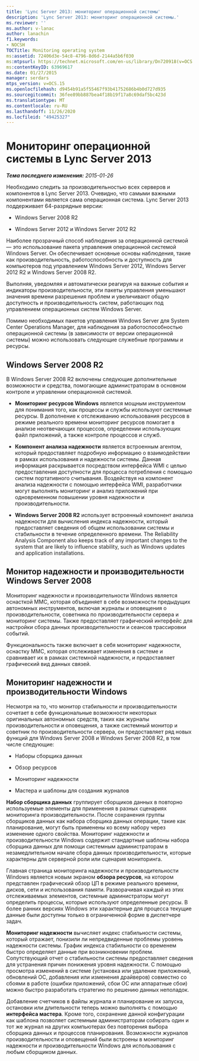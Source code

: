 ```yaml
---
title: 'Lync Server 2013: мониторинг операционной системы'
description: 'Lync Server 2013: мониторинг операционной системы.'
ms.reviewer: ''
ms.author: v-lanac
author: lanachin
f1.keywords:
- NOCSH
TOCTitle: Monitoring operating system
ms:assetid: 72406d3e-54c8-4796-8d6d-2144a5b6f030
ms:mtpsurl: https://technet.microsoft.com/en-us/library/Dn720918(v=OCS.15)
ms:contentKeyID: 63969617
ms.date: 01/27/2015
manager: serdars
mtps_version: v=OCS.15
ms.openlocfilehash: d9454b91a5f55467f93b41752686b4b0d727d935
ms.sourcegitcommit: 36fee89bb887bea4f18b19f17a8c69daf5bc423d
ms.translationtype: MT
ms.contentlocale: ru-RU
ms.lasthandoff: 11/26/2020
ms.locfileid: "49425327"
---
```

# <a name="monitoring-operating-system-in-lync-server-2013"></a>Мониторинг операционной системы в Lync Server 2013

<div data-xmlns="http://www.w3.org/1999/xhtml">

<div class="topic" data-xmlns="http://www.w3.org/1999/xhtml" data-msxsl="urn:schemas-microsoft-com:xslt" data-cs="https://msdn.microsoft.com/">

<div data-asp="https://msdn2.microsoft.com/asp">



</div>

<div id="mainSection">

<div id="mainBody">

<span> </span>

_**Тема последнего изменения:** 2015-01-26_

Необходимо следить за производительностью всех серверов и компонентов в Lync Server 2013. Очевидно, что самыми важными компонентами является сама операционная система. Lync Server 2013 поддерживает 64-разрядные версии:

  - Windows Server 2008 R2

  - Windows Server 2012 и Windows Server 2012 R2

Наиболее прозрачный способ наблюдения за операционной системой — это использование пакета управления операционной системой Windows Server. Он обеспечивает основные основы наблюдения, такие как производительность, работоспособность и доступность для компьютеров под управлением Windows Server 2012, Windows Server 2012 R2 и Windows Server 2008 R2.

Выполняя, уведомляя и автоматически реагируя на важные события и индикаторы производительности, эти пакеты управления уменьшают значения времени разрешения проблем и увеличивают общую доступность и производительность систем, работающих под управлением операционных систем Windows Server.

Помимо необходимых пакетов управления Windows Server для System Center Operations Manager, для наблюдения за работоспособностью операционной системы (в зависимости от версии операционной системы) можно использовать следующие служебные программы и ресурсы.

<div>

## <a name="windows-server-2008-r2"></a>Windows Server 2008 R2

В Windows Server 2008 R2 включены следующие дополнительные возможности и средства, помогающие администраторам в основном контроле и управлении операционной системой.

  - **Мониторинг ресурсов Windows** является мощным инструментом для понимания того, как процессы и службы используют системные ресурсы. В дополнение к отслеживанию использования ресурсов в режиме реального времени мониторинг ресурсов помогает в анализе неотвечающих процессов, определении использующих файл приложений, а также контроле процессов и служб.

  - **Компонент анализа надежности** является встроенным агентом, который предоставляет подробную информацию о взаимодействии в рамках использования и надежности системы. Данная информация раскрывается посредством интерфейса WMI с целью предоставления доступности для процесса потребления с помощью систем портативного считывания. Воздействуя на компонент анализа надежности с помощью интерфейса WMI, разработчики могут выполнять мониторинг и анализ приложений при одновременном повышении уровня надежности и производительности.

  - **Windows Server 2008 R2** использует встроенный компонент анализа надежности для вычисления индекса надежности, который предоставляет сведения об общем использовании системы и стабильности в течение определенного времени. The Reliability Analysis Component also keeps track of any important changes to the system that are likely to influence stability, such as Windows updates and application installations.

</div>

<div>

## <a name="windows-server-2008-windows-reliability-and-performance-monitor"></a>Монитор надежности и производительности Windows Server 2008

Мониторинг надежности и производительности Windows является оснасткой MMC, которая объединяет в себе возможности предыдущих автономных инструментов, включая журналы и оповещения о производительности, советника по производительности сервера и мониторинг системы. Также предоставляет графический интерфейс для настройки сбора данных производительности и сеансов трассировки событий.

Функциональность также включает в себя мониторинг надежности, оснастку MMC, которая отслеживает изменения в системе и сравнивает их в рамках системной надежности, и предоставляет графический вид данных связей.

</div>

<div>

## <a name="windows-reliability-and-performance-monitor"></a>Мониторинг надежности и производительности Windows

Несмотря на то, что монитор стабильности и производительности сочетает в себе функциональные возможности некоторых оригинальных автономных средств, таких как журналы производительности и оповещения, а также системный монитор и советник по производительности сервера, он предоставляет ряд новых функций для Windows Server 2008 и Windows Server 2008 R2, в том числе следующие:

  - Наборы сборщика данных

  - Обзор ресурсов

  - Мониторинг надежности

  - Мастера и шаблоны для создания журналов

**Набор сборщика данных** группирует сборщиков данных в повторно используемые элементы для применения в разных сценариях мониторинга производительности. После сохранения группы сборщиков данных как набора сборщика данных операции, такие как планирование, могут быть применены ко всему набору через изменение одного свойства. Мониторинг надежности и производительности Windows содержит стандартные шаблоны набора сборщика данных для помощи системным администраторам в незамедлительном начале сбора данных производительности, которые характерны для серверной роли или сценария мониторинга.

Главная страница мониторинга надежности и производительности Windows является новым экраном **обзора ресурсов**, на котором представлен графический обзор ЦП в режиме реального времени, дисков, сети и использования памяти. Разворачивая каждый из этих отслеживаемых элементов, системные администраторы могут определить процессы, которые используют определенные ресурсы. В более ранних версиях Windows эти характерные для процесса текущие данные были доступны только в ограниченной форме в диспетчере задач.

**Мониторинг надежности** вычисляет индекс стабильности системы, который отражает, понизили ли непредвиденные проблемы уровень надежности системы. График индекса стабильности со временем быстро определяет данные при возникновении проблем. Сопутствующий отчет о стабильности системы предоставляет сведения для устранения причин понижения уровня надежности. С помощью просмотра изменений в системе (установка или удаление приложений, обновлений ОС, добавления или изменения драйверов) совместно со сбоями в работе (ошибки приложений, сбои ОС или аппаратные сбои) можно быстро разработать стратегию по решению данных неполадок.

Добавление счетчиков в файлы журнала и планирование их запуска, остановки или длительности теперь можно выполнять с помощью **интерфейса мастера**. Кроме того, сохранение данной конфигурации как шаблона позволяет системным администраторам собирать один и тот же журнал на других компьютерах без повторения выбора сборщика данных и процессов планирования. Возможности журналов производительности и оповещений были встроены в мониторинг надежности и производительности Windows для использования с любым сборщиком данных.

</div>

</div>

<span> </span>

</div>

</div>

</div>


